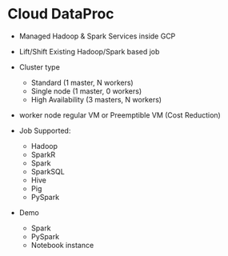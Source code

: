 
# Cloud DataProc

  - Managed Hadoop & Spark Services inside GCP

  - Lift/Shift Existing Hadoop/Spark based job

  - Cluster type
    * Standard (1 master, N workers)
    * Single node (1 master, 0 workers)
    * High Availability (3 masters, N workers)

  - worker node regular VM or Preemptible VM (Cost Reduction)

  - Job Supported:
    * Hadoop
    * SparkR
    * Spark
    * SparkSQL
    * Hive
    * Pig
    * PySpark

  - Demo
    * Spark
    * PySpark
    * Notebook instance
